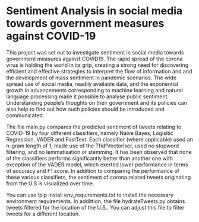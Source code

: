 # Sentiment Analysis in social media towards government measures against COVID-19

This project was set out to investigate sentiment in social media towards government measures against COVID19. The rapid spread of the corona virus is holding the world in its grip, creating a strong need for discovering efficient and effective strategies to interpret the flow of information and and the development of mass sentiment in pandemic scenarios. The wide spread use of social media, readily available data, and the exponential growth in advancements corresponding to machine learning and natural language processing make it possible to analyse public sentiment. Understanding people’s thoughts on their government and its policies can also help to find out how such policies should be introduced and communicated.

The file main.py compares the predicted sentiment of tweets relating to COVID-19 by four different classifiers, namely Naive Bayes, Logisitic Regression, VADER
and FastText. Each classifier (where applicable) used an n-gram length of 1, made use of the TfidfVectoriser, used no stopword filtering, and no lemmatisation or
stemming. It has been observed that none of the classifiers performs significantly better than another one with exception of the VADER model, which exerted
lower performance in terms of accuracy and F1 score. In addition to comparing the performance of these various classifiers, the sentiment of corona related tweets originating from the U.S is visualized over time.

You can use !pip install env_requirements.txt to install the necessary environment requirements. 
In addittion, the file hydrateTweets.py obtains tweets filtered for the location of the U.S.. You can adjust this file to filter tweets for a different location.



